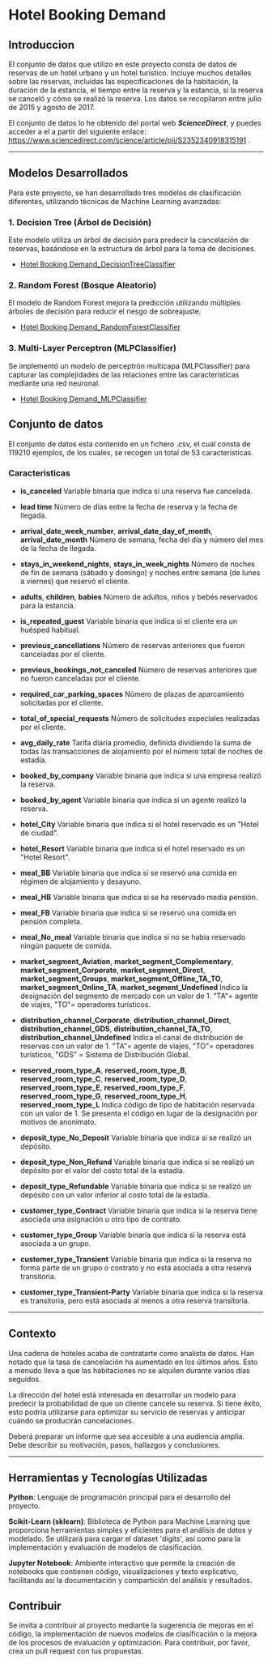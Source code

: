# Hotel Booking Demand

## Introduccion

El conjunto de datos que utilizo en este proyecto consta de datos de reservas de un hotel urbano y un hotel turístico. Incluye muchos detalles sobre las reservas, incluidas las especificaciones de la habitación, la duración de la estancia, el tiempo entre la reserva y la estancia, si la reserva se canceló y cómo se realizó la reserva. Los datos se recopilaron entre julio de 2015 y agosto de 2017.

El conjunto de datos lo he obtenido del portal web ***ScienceDirect***, y puedes acceder a el a partir del siguiente enlace: https://www.sciencedirect.com/science/article/pii/S2352340918315191 .

---

## Modelos Desarrollados

Para este proyecto, se han desarrollado tres modelos de clasificación diferentes, utilizando técnicas de Machine Learning avanzadas:

### 1. Decision Tree (Árbol de Decisión)

Este modelo utiliza un árbol de decisión para predecir la cancelación de reservas, basándose en la estructura de árbol para la toma de decisiones.

- [Hotel Booking Demand_DecisionTreeClassifier](/ruta/al/proyecto/DecisionTree)

### 2. Random Forest (Bosque Aleatorio)

El modelo de Random Forest mejora la predicción utilizando múltiples árboles de decisión para reducir el riesgo de sobreajuste.

- [Hotel Booking Demand_RandomForestClassifier](/ruta/al/proyecto/RandomForest)

### 3. Multi-Layer Perceptron (MLPClassifier)

Se implementó un modelo de perceptrón multicapa (MLPClassifier) para capturar las complejidades de las relaciones entre las características mediante una red neuronal.

- [Hotel Booking Demand_MLPClassifier](/ruta/al/proyecto/MLPClassifier)


## Conjunto de datos



El conjunto de datos esta contenido en un fichero .csv, el cual consta de 119210 ejemplos, de los cuales, se recogen un total de 53 caracteristicas.

### Caracteristicas

* **is_canceled**	Variable binaria que indica si una reserva fue cancelada.

* **lead time**	Número de días entre la fecha de reserva y la fecha de llegada.

* **arrival_date_week_number**, **arrival_date_day_of_month**, **arrival_date_month**	Número de semana, fecha del día y número del mes de la fecha de llegada.

* **stays_in_weekend_nights**, **stays_in_week_nights**	Número de noches de fin de semana (sábado y domingo) y noches entre semana (de lunes a viernes) que reservó el cliente.

* **adults**, **children**, **babies**	Número de adultos, niños y bebés reservados para la estancia.

* **is_repeated_guest**	Variable binaria que indica si el cliente era un huésped habitual.

* **previous_cancellations**	Número de reservas anteriores que fueron canceladas por el cliente.

* **previous_bookings_not_canceled**	Número de reservas anteriores que no fueron canceladas por el cliente.

* **required_car_parking_spaces**	Número de plazas de aparcamiento solicitadas por el cliente.

* **total_of_special_requests**	Número de solicitudes especiales realizadas por el cliente.

* **avg_daily_rate**	Tarifa diaria promedio, definida dividiendo la suma de todas las transacciones de alojamiento por el número total de noches de estadía.

* **booked_by_company**	Variable binaria que indica si una empresa realizó la reserva.

* **booked_by_agent**	Variable binaria que indica si un agente realizó la reserva.

* **hotel_City**	Variable binaria que indica si el hotel reservado es un "Hotel de ciudad".

* **hotel_Resort**	Variable binaria que indica si el hotel reservado es un "Hotel Resort".

* **meal_BB**	Variable binaria que indica si se reservó una comida en régimen de alojamiento y desayuno.

* **meal_HB**	Variable binaria que indica si se ha reservado media pensión.

* **meal_FB**	Variable binaria que indica si se reservó una comida en pensión completa.

* **meal_No_meal**	Variable binaria que indica si no se había reservado ningún paquete de comida.

* **market_segment_Aviation**, **market_segment_Complementary**, **market_segment_Corporate**, **market_segment_Direct**, **market_segment_Groups**, **market_segment_Offline_TA_TO**, **market_segment_Online_TA**, **market_segment_Undefined**	Indica la designación del segmento de mercado con un valor de 1. "TA"= agente de viajes, "TO"= operadores turísticos.

* **distribution_channel_Corporate**, **distribution_channel_Direct**, **distribution_channel_GDS**, **distribution_channel_TA_TO**, **distribution_channel_Undefined**	Indica el canal de distribución de reservas con un valor de 1. "TA"= agente de viajes, "TO"= operadores turísticos, "GDS" = Sistema de Distribución Global.

* **reserved_room_type_A**, **reserved_room_type_B**, **reserved_room_type_C**, **reserved_room_type_D**, **reserved_room_type_E**, **reserved_room_type_F**, **reserved_room_type_G**, **reserved_room_type_H**, **reserved_room_type_L**  Indica código de tipo de habitación reservada con un valor de 1. Se presenta el código en lugar de la designación por motivos de anonimato.

* **deposit_type_No_Deposit**	Variable binaria que indica si se realizó un depósito.

* **deposit_type_Non_Refund**	Variable binaria que indica si se realizó un depósito por el valor del costo total de la estadía.

* **deposit_type_Refundable**	Variable binaria que indica si se realizó un depósito con un valor inferior al costo total de la estadía.

* **customer_type_Contract**	Variable binaria que indica si la reserva tiene asociada una asignación u otro tipo de contrato.

* **customer_type_Group**	Variable binaria que indica si la reserva está asociada a un grupo.

* **customer_type_Transient**	Variable binaria que indica si la reserva no forma parte de un grupo o contrato y no está asociada a otra reserva transitoria.

* **customer_type_Transient-Party**	Variable binaria que indica si la reserva es transitoria, pero está asociada al menos a otra reserva transitoria.


---

## Contexto

Una cadena de hoteles acaba de contratarte como analista de datos. Han notado que la tasa de cancelación ha aumentado en los últimos años. Esto a menudo lleva a que las habitaciones no se alquilen durante varios días seguidos.

La dirección del hotel está interesada en desarrollar un modelo para predecir la probabilidad de que un cliente cancele su reserva. Si tiene éxito, esto podría utilizarse para optimizar su servicio de reservas y anticipar cuándo se producirán cancelaciones.

Deberá preparar un informe que sea accesible a una audiencia amplia. Debe describir su motivación, pasos, hallazgos y conclusiones.

---

## Herramientas y Tecnologías Utilizadas

**Python**: Lenguaje de programación principal para el desarrollo del proyecto.

**Scikit-Learn (sklearn)**: Biblioteca de Python para Machine Learning que proporciona herramientas simples y eficientes para el análisis de datos y modelado. Se utilizará para cargar el dataset 'digits', así como para la implementación y evaluación de modelos de clasificación.

**Jupyter Notebook**: Ambiente interactivo que permite la creación de notebooks que contienen código, visualizaciones y texto explicativo, facilitando así la documentación y compartición del análisis y resultados.

## Contribuir

Se invita a contribuir al proyecto mediante la sugerencia de mejoras en el código, la implementación de nuevos modelos de clasificación o la mejora de los procesos de evaluación y optimización. Para contribuir, por favor, crea un pull request con tus propuestas.

